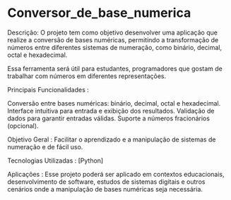 # Conversor_de_base_numerica

Descrição: 
O projeto tem como objetivo desenvolver uma aplicação que realize a conversão de bases numéricas, permitindo a transformação de números entre diferentes sistemas de numeração, como binário, decimal, octal e hexadecimal.

Essa ferramenta será útil para estudantes, programadores que gostam de trabalhar com números em diferentes representações.

Principais Funcionalidades :

Conversão entre bases numéricas: binário, decimal, octal e hexadecimal.
Interface intuitiva para entrada e exibição dos resultados.
Validação de dados para garantir entradas válidas.
Suporte a números fracionários (opcional).

Objetivo Geral :
Facilitar o aprendizado e a manipulação de sistemas de numeração e de fácil uso.

Tecnologias Utilizadas :
[Python]

Aplicações :
Esse projeto poderá ser aplicado em contextos educacionais, desenvolvimento de software, estudos de sistemas digitais e outros cenários onde a manipulação de bases numéricas seja necessária.




